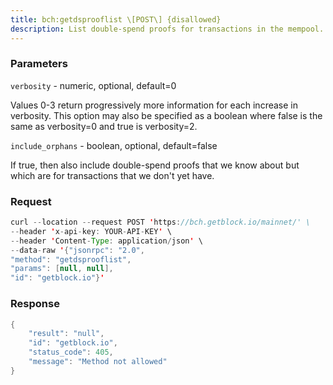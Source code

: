 ```yaml
---
title: bch:getdsprooflist \[POST\] {disallowed}
description: List double-spend proofs for transactions in the mempool.
---
```


### Parameters


`verbosity` - numeric, optional, default=0

Values 0-3 return progressively more information for each increase in
verbosity. This option may also be specified as a boolean where false is
the same as verbosity=0 and true is verbosity=2.

`include_orphans` - boolean, optional, default=false

If true, then also include double-spend proofs that we know about but
which are for transactions that we don't yet have.

### Request

``` java
curl --location --request POST 'https://bch.getblock.io/mainnet/' \
--header 'x-api-key: YOUR-API-KEY' \
--header 'Content-Type: application/json' \
--data-raw '{"jsonrpc": "2.0",
"method": "getdsprooflist",
"params": [null, null],
"id": "getblock.io"}'
```

###  Response

``` java
{
    "result": "null",
    "id": "getblock.io",
    "status_code": 405,
    "message": "Method not allowed"
}
```

